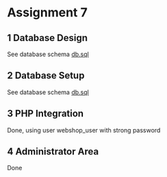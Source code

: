 # Assignment 7
## 1 Database Design
See database schema [db.sql](src/db/db.sql)

## 2 Database Setup
See database schema [db.sql](src/db/db.sql)

## 3 PHP Integration
Done, using user webshop_user with strong password

## 4 Administrator Area
Done